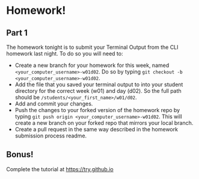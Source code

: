 # Homework!


## Part 1
The homework tonight is to submit your Terminal Output from the CLI homework last night. To do so you will need to:

- Create a new branch for your homework for this week, named `<your_computer_username>-w01d02`. Do so by typing `git checkout -b <your_computer_username>-w01d02`.
- Add the file that you saved your terminal output to into your student directory for the correct week (w01) and day (d02). So the full path should be `/students/<your_first_name>/w01/d02`.
- Add and commit your changes.
- Push the changes to your forked version of the homework repo by typing `git push origin <your_computer_username>-w01d02`. This will create a new branch on your forked repo that mirrors your local branch.
- Create a pull request in the same way described in the homework submission process readme.


## Bonus!

Complete the tutorial at https://try.github.io